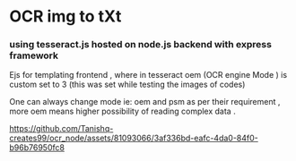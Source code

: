 <h1>OCR img to tXt</h1>

<h3>using tesseract.js hosted on node.js backend with express framework </h3>
<p>Ejs for templating frontend , where in tesseract oem (OCR engine Mode ) is custom set to 3 (this was set while testing the images of codes) </p>
One can always change mode ie: oem and psm as per their requirement  , more oem means higher possibility of reading complex data .


https://github.com/Tanishq-creates99/ocr_node/assets/81093066/3af336bd-eafc-4da0-84f0-b96b76950fc8

